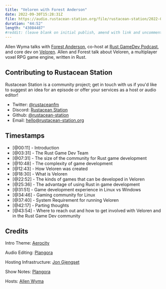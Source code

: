 ```yaml
---
title: "Veloren with Forest Anderson"
date: 2022-09-30T15:28:31Z
file: https://audio.rustacean-station.org/file/rustacean-station/2022-09-30-forest-anderson.mp3
duration: "44:52"
length: "43084487"
#reddit: (leave blank on initial publish, amend with link and uncomment this line after Reddit thread has been posted)
---
```

Allen Wyma talks with [Forest Anderson](https://www.forest-anderson.ca/), co-host at [Rust GameDev Podcast](https://rustgamedev.com/), and core dev on [Veloren](https://veloren.net/). Allen and Forest talk about Veloren, a multiplayer voxel RPG game engine, written in Rust.

## Contributing to Rustacean Station

Rustacean Station is a community project; get in touch with us if you'd like to suggest an idea for an episode or offer your services as a host or audio editor!

- Twitter: [@rustaceanfm](https://twitter.com/rustaceanfm)
- Discord: [Rustacean Station](https://discord.gg/cHc3Gyc)
- Github: [@rustacean-station](https://github.com/rustacean-station/)
- Email: [hello@rustacean-station.org](mailto:hello@rustacean-station.org)

## Timestamps 
- [@00:11] - Introduction
- [@03:31] - The Rust Game Dev Team
- [@07:31] - The size of the community for Rust game development
- [@10:48] - The complexity of game development
- [@12:43] - How Veloren was created
- [@18:30] - What is Veloren
- [@22:52] - The kinds of games that can be developed in Veloren
- [@25:36] - The advantage of using Rust in game development
- [@31:51] - Game development experience in Linux vs Windows
- [@34:46] - Gaming community for Linux
- [@37:40] - System Requirement for running Veloren
- [@42:17] - Parting thoughts
- [@43:54] - Where to reach out and how to get involved with Veloren and in the Rust Game Dev community

## Credits
Intro Theme: [Aerocity](https://twitter.com/AerocityMusic)

Audio Editing: [Plangora](https://twitter.com/plangora)

Hosting Infrastructure: [Jon Gjengset](https://twitter.com/jonhoo/)

Show Notes: [Plangora](https://twitter.com/plangora)

Hosts: [Allen Wyma](https://twitter.com/allenwyma)
